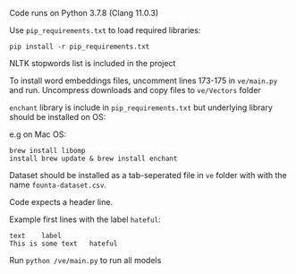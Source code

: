 Code runs on Python 3.7.8 (Clang 11.0.3)

Use `pip_requirements.txt` to load required libraries:

```
pip install -r pip_requirements.txt
```

NLTK stopwords list is included in the project

To install word embeddings files, uncomment lines 173-175 in `ve/main.py` and run. Uncompress downloads and copy files to `ve/Vectors` folder

`enchant` library is include in `pip_requirements.txt` but underlying library should be installed on OS:

e.g on Mac OS:
```
brew install libomp
install brew update & brew install enchant
```

Dataset should be installed as a tab-seperated file in `ve` folder with with the name `founta-dataset.csv`. 

Code expects a header line. 

Example first lines with the label `hateful`:

```
text	label
This is some text	hateful
```

Run `python /ve/main.py` to run all models


